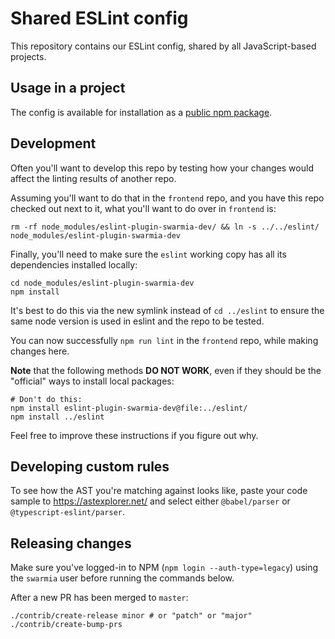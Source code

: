# Shared ESLint config

This repository contains our ESLint config, shared by all JavaScript-based projects.

## Usage in a project

The config is available for installation as a [public npm package](https://www.npmjs.com/package/eslint-plugin-swarmia-dev).

## Development

Often you'll want to develop this repo by testing how your changes would affect the linting results of another repo.

Assuming you'll want to do that in the `frontend` repo, and you have this repo checked out next to it, what you'll want to do over in `frontend` is:

    rm -rf node_modules/eslint-plugin-swarmia-dev/ && ln -s ../../eslint/ node_modules/eslint-plugin-swarmia-dev

Finally, you'll need to make sure the `eslint` working copy has all its dependencies installed locally:

    cd node_modules/eslint-plugin-swarmia-dev
    npm install

It's best to do this via the new symlink instead of `cd ../eslint` to ensure the same node version is used in eslint and the repo to be tested.

You can now successfully `npm run lint` in the `frontend` repo, while making changes here.

**Note** that the following methods **DO NOT WORK**, even if they should be the "official" ways to install local packages:

    # Don't do this:
    npm install eslint-plugin-swarmia-dev@file:../eslint/
    npm install ../eslint

Feel free to improve these instructions if you figure out why.

## Developing custom rules

To see how the AST you're matching against looks like, paste your code sample to <https://astexplorer.net/> and select either `@babel/parser` or `@typescript-eslint/parser`.

## Releasing changes

Make sure you've logged-in to NPM (`npm login --auth-type=legacy`) using the `swarmia` user before running the commands below.

After a new PR has been merged to `master`:

    ./contrib/create-release minor # or "patch" or "major"
    ./contrib/create-bump-prs
